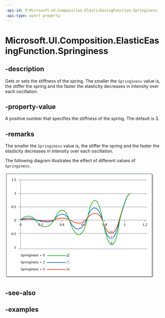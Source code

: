 ```yaml
---
-api-id: P:Microsoft.UI.Composition.ElasticEasingFunction.Springiness
-api-type: winrt property
---
```


# Microsoft.UI.Composition.ElasticEasingFunction.Springiness

<!--
public float Springiness { get; }
-->


## -description

Gets or sets the stiffness of the spring. The smaller the `Springiness` value is, the stiffer the spring and the faster the elasticity decreases in intensity over each oscillation.

## -property-value

A positive number that specifies the stiffness of the spring. The default is 3.

## -remarks

The smaller the `Springiness` value is, the stiffer the spring and the faster the elasticity decreases in intensity over each oscillation.

The following diagram illustrates the effect of different values of `Springiness`.

<img alt="A graph that demonstrates different Springiness values" src="images/elasticease-springiness.png"/>

## -see-also

## -examples


